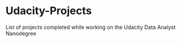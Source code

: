 # Udacity-Projects

List of projects completed while working on the Udacity Data Analyst Nanodegree
